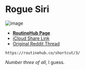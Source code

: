 # Rogue Siri

![image](https://user-images.githubusercontent.com/43663476/116502366-f121d400-a878-11eb-8b51-9ac48ca3d490.png)
* [**RoutineHub Page**](https://routinehub.co/shortcut/3/)
* [iCloud Share Link](https://www.icloud.com/shortcuts/aebf897a3d544a26a827eeea28c5d9eb)
* [Original Reddit Thread](https://www.reddit.com/r/shortcuts/comments/9iqhgz/rogue_siri_a_short_gamevisual_novel_made_in/)
```
https://routinehub.co/shortcut/3/
```
_Number three of all_, I guess.
